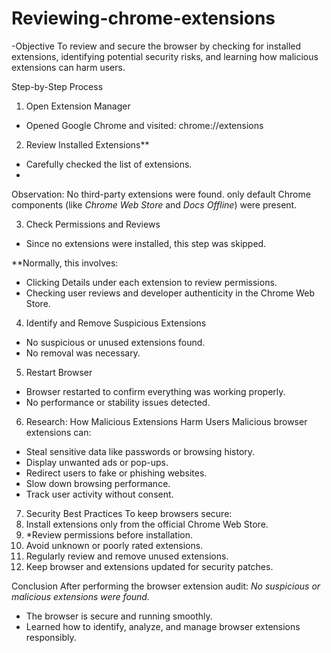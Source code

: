 # Reviewing-chrome-extensions

-Objective
To review and secure the browser by checking for installed extensions, identifying potential security risks, and learning how malicious extensions can harm users.

Step-by-Step Process

1. Open Extension Manager
- Opened Google Chrome and visited: chrome://extensions
  
2. Review Installed Extensions**
- Carefully checked the list of extensions.
-  
Observation: No third-party extensions were found.
only default Chrome components (like *Chrome Web Store* and *Docs Offline*) were present.

3. Check Permissions and Reviews
- Since no extensions were installed, this step was skipped.
  
**Normally, this involves:
- Clicking Details under each extension to review permissions.  
- Checking user reviews and developer authenticity in the Chrome Web Store.

4. Identify and Remove Suspicious Extensions
- No suspicious or unused extensions found.  
- No removal was necessary.

5. Restart Browser
- Browser restarted to confirm everything was working properly.  
- No performance or stability issues detected.
  

6. Research: How Malicious Extensions Harm Users
Malicious browser extensions can:
- Steal sensitive data like passwords or browsing history.  
- Display unwanted ads or pop-ups.  
- Redirect users to fake or phishing websites.  
- Slow down browsing performance.  
- Track user activity without consent.


7. Security Best Practices
To keep browsers secure:
1. Install extensions only from the official Chrome Web Store.  
2. *Review permissions before installation.  
3. Avoid unknown or poorly rated extensions.  
4. Regularly review and remove unused extensions.  
5. Keep browser and extensions updated for security patches.  

Conclusion
After performing the browser extension audit:
*No suspicious or malicious extensions were found.* 
- The browser is secure and running smoothly.  
- Learned how to identify, analyze, and manage browser extensions responsibly. 
